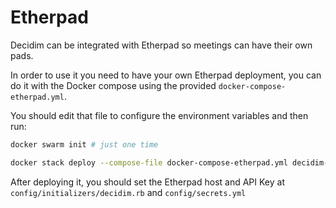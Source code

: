 # Etherpad

Decidim can be integrated with Etherpad so meetings can have their own pads.

In order to use it you need to have your own Etherpad deployment, you can do it
with the Docker compose using the provided `docker-compose-etherpad.yml`.

You should edit that file to configure the environment variables and then run:

```sh
docker swarm init # just one time

docker stack deploy --compose-file docker-compose-etherpad.yml decidim-etherpad
```

After deploying it, you should set the Etherpad host and API Key at
`config/initializers/decidim.rb` and `config/secrets.yml`
